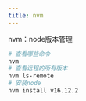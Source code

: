 ```yaml
---
title: nvm
---
```

nvm：node版本管理
```bash
# 查看哪些命令
nvm 
# 查看远程的所有版本
nvm ls-remote
# 安装node
nvm install v16.12.2

```